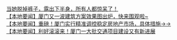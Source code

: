   
[当她脱掉裤子，露出下半身，所有人都惊呆了！](http://www.dianyue.me/archives/244/syiiqhiolrucp1d8/)  
[【本地要闻】厦门又一波建筑方案效果图出炉，快来围观啦~](http://www.dianyue.me/archives/079/5mb0gvqvtvi7zsrv/)  
[【本地要闻】重磅！厦门实行精准调控稳定房地产市场，具体措施→→](http://www.dianyue.me/archives/027/xot5u3ov9m195y36/)  
[【本地要闻】利好滚滚来！厦门一大批交通项目建设又有新进展](http://www.dianyue.me/archives/079/tknsrb44lefmxofi/)